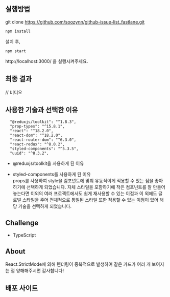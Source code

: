 ## 실행방법

git clone https://github.com/soozynn/github-issue-list_fastlane.git

```
npm install
```

설치 후,

```
npm start
```

http://localhost:3000/ 을 실행시켜주세요.

## 최종 결과

// 비디오

## 사용한 기술과 선택한 이유

```
  "@reduxjs/toolkit": "^1.8.3",
  "prop-types": "^15.8.1",
  "react": "^18.2.0",
  "react-dom": "^18.2.0",
  "react-router-dom": "^6.3.0",
  "react-redux": "^8.0.2",
  "styled-components": "^5.3.5",
  "uuid": "^8.3.2",
```

- @reduxjs/toolkit을 사용하게 된 이유<br />

- styled-components를 사용하게 된 이유<br />
  props를 사용하여 style을 컴포넌트에 맞춰 유동적이게 적용할 수 있는 점을 좋아하기에 선택하게 되었습니다. 자체 스타일을 포함하기에 작은 컴포넌트를 잘 만들어 놓는다면 이외의 여러 프로젝트에서도 쉽게 재사용할 수 있는 이점과 이 외에도 글로벌 스타일을 주어 전체적으로 통일된 스타일 또한 적용할 수 있는 이점이 있어 해당 기술을 선택하게 되었습니다.

## Challenge

- TypeScript<br />

## About

React.StrictMode에 의해 렌더링이 중복적으로 발생하여 같은 카드가 여러 개 보여지는 점 양해해주시면 감사합니다!

## 배포 사이트
